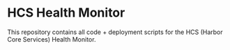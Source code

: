 # HCS Health Monitor

This repository contains all code + deployment scripts for the HCS (Harbor Core Services) Health Monitor.